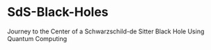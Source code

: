 # SdS-Black-Holes
Journey to the Center of a Schwarzschild-de Sitter Black Hole Using Quantum Computing
